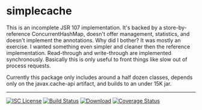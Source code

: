 # simplecache
This is an incomplete JSR 107 implementation. It's backed by a store-by-reference ConcurrentHashMap, doesn't offer 
management, statistics, and doesn't implement the annotations. Why did I bother? It was mostly an exercise.
I wanted something even simpler and cleaner then the reference implementation. Read-through and write-through are
implemented synchronously. Basically this is only useful to front things like slow out of process requests.

Currently this package only includes around a half dozen classes, depends only on the javax.cache-api artifact,
and builds to an under 15K jar.

-----
[![ISC License](http://shields-nwillc.rhcloud.com/shield/tldrlegal?package=ISC)](http://shields-nwillc.rhcloud.com/homepage/tldrlegal?package=ISC)
[![Build Status](http://shields-nwillc.rhcloud.com/shield/travis-ci?path=nwillc&package=simplecache)](http://shields-nwillc.rhcloud.com/homepage/travis-ci?path=nwillc&package=simplecache)
[![Download](http://shields-nwillc.rhcloud.com/shield/jcenter?path=nwillc&package=simplecache)](http://shields-nwillc.rhcloud.com/homepage/jcenter?group=com.github.nwillc&package=simplecache&path=nwillc/maven/simplecache)
[![Coverage Status](http://shields-nwillc.rhcloud.com/shield/codecov?path=github/nwillc&package=simplecache)](http://shields-nwillc.rhcloud.com/homepage/codecov?path=github/nwillc&package=simplecache)






